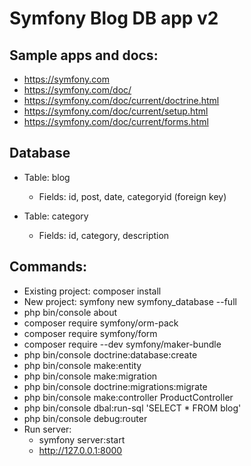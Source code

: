 # Symfony Blog DB app v2



## Sample apps and docs:

 - https://symfony.com
 - https://symfony.com/doc/
 - https://symfony.com/doc/current/doctrine.html
 - https://symfony.com/doc/current/setup.html
 - https://symfony.com/doc/current/forms.html




## Database

 - Table: blog

   - Fields: id, post, date, categoryid (foreign key)

 - Table: category

   - Fields: id, category, description



## Commands:

 - Existing project: composer install
 - New project: symfony new symfony_database --full
 - php bin/console about
 - composer require symfony/orm-pack
 - composer require symfony/form
 - composer require --dev symfony/maker-bundle
 - php bin/console doctrine:database:create
 - php bin/console make:entity
 - php bin/console make:migration
 - php bin/console doctrine:migrations:migrate
 - php bin/console make:controller ProductController
 - php bin/console dbal:run-sql 'SELECT * FROM blog'
 - php bin/console debug:router
 - Run server:
   - symfony server:start
   - http://127.0.0.1:8000

